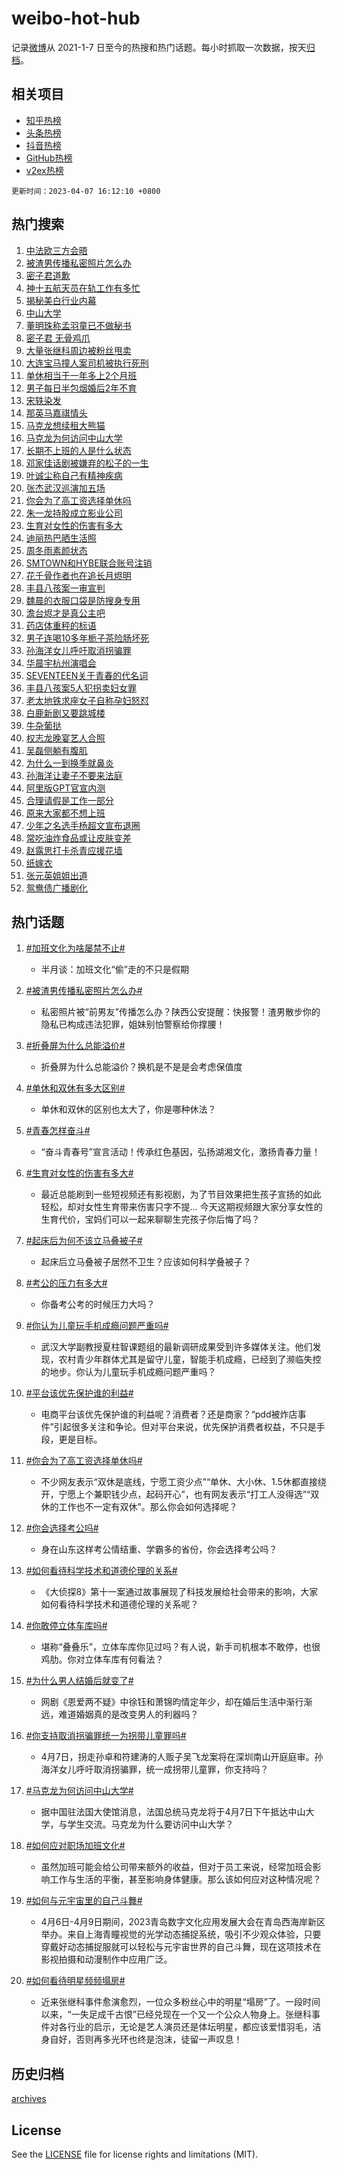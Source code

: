 # weibo-hot-hub

记录[微博](https://www.weibo.com)从 2021-1-7 日至今的热搜和热门话题。每小时抓取一次数据，按天[归档](archives)。

## 相关项目

- [知乎热榜](https://github.com/lonnyzhang423/zhihu-hot-hub)
- [头条热榜](https://github.com/lonnyzhang423/toutiao-hot-hub)
- [抖音热榜](https://github.com/lonnyzhang423/douyin-hot-hub)
- [GitHub热榜](https://github.com/lonnyzhang423/github-hot-hub)
- [v2ex热榜](https://github.com/lonnyzhang423/v2ex-hot-hub)


`更新时间：2023-04-07 16:12:10 +0800`

## 热门搜索

1. [中法欧三方会晤](https://m.weibo.cn/search?containerid=100103type%3D1%26t%3D10%26q%3D%23%E4%B8%AD%E6%B3%95%E6%AC%A7%E4%B8%89%E6%96%B9%E4%BC%9A%E6%99%A4%23&stream_entry_id=51&isnewpage=1&extparam=seat%3D1%26c_type%3D51%26dgr%3D0%26pos%3D0%26cate%3D10103%26stream_entry_id%3D51%26filter_type%3Drealtimehot%26display_time%3D1680855128%26pre_seqid%3D16808551288000179353&luicode=10000011&lfid=106003type%253D25%2526t%253D3%2526disable_hot%253D1%2526filter_type%253Drealtimehot)
1. [被渣男传播私密照片怎么办](https://m.weibo.cn/search?containerid=100103type%3D1%26t%3D10%26q%3D%23%E8%A2%AB%E6%B8%A3%E7%94%B7%E4%BC%A0%E6%92%AD%E7%A7%81%E5%AF%86%E7%85%A7%E7%89%87%E6%80%8E%E4%B9%88%E5%8A%9E%23&stream_entry_id=31&isnewpage=1&extparam=seat%3D1%26q%3D%2523%25E8%25A2%25AB%25E6%25B8%25A3%25E7%2594%25B7%25E4%25BC%25A0%25E6%2592%25AD%25E7%25A7%2581%25E5%25AF%2586%25E7%2585%25A7%25E7%2589%2587%25E6%2580%258E%25E4%25B9%2588%25E5%258A%259E%2523%26pos%3D0%26stream_entry_id%3D31%26flag%3D2%26dgr%3D0%26c_type%3D31%26lcate%3D5001%26realpos%3D1%26filter_type%3Drealtimehot%26band_rank%3D1%26cate%3D5001%26display_time%3D1680855128%26pre_seqid%3D16808551288000179353&luicode=10000011&lfid=106003type%253D25%2526t%253D3%2526disable_hot%253D1%2526filter_type%253Drealtimehot)
1. [密子君道歉](https://m.weibo.cn/search?containerid=100103type%3D1%26t%3D10%26q%3D%23%E5%AF%86%E5%AD%90%E5%90%9B%E9%81%93%E6%AD%89%23&stream_entry_id=31&isnewpage=1&extparam=seat%3D1%26q%3D%2523%25E5%25AF%2586%25E5%25AD%2590%25E5%2590%259B%25E9%2581%2593%25E6%25AD%2589%2523%26pos%3D1%26stream_entry_id%3D31%26flag%3D1%26dgr%3D0%26c_type%3D31%26lcate%3D5001%26realpos%3D2%26filter_type%3Drealtimehot%26band_rank%3D2%26cate%3D5001%26display_time%3D1680855128%26pre_seqid%3D16808551288000179353&luicode=10000011&lfid=106003type%253D25%2526t%253D3%2526disable_hot%253D1%2526filter_type%253Drealtimehot)
1. [神十五航天员在轨工作有多忙](https://m.weibo.cn/search?containerid=100103type%3D1%26t%3D10%26q%3D%23%E7%A5%9E%E5%8D%81%E4%BA%94%E8%88%AA%E5%A4%A9%E5%91%98%E5%9C%A8%E8%BD%A8%E5%B7%A5%E4%BD%9C%E6%9C%89%E5%A4%9A%E5%BF%99%23&stream_entry_id=31&isnewpage=1&extparam=seat%3D1%26q%3D%2523%25E7%25A5%259E%25E5%258D%2581%25E4%25BA%2594%25E8%2588%25AA%25E5%25A4%25A9%25E5%2591%2598%25E5%259C%25A8%25E8%25BD%25A8%25E5%25B7%25A5%25E4%25BD%259C%25E6%259C%2589%25E5%25A4%259A%25E5%25BF%2599%2523%26pos%3D2%26stream_entry_id%3D31%26flag%3D0%26dgr%3D0%26c_type%3D31%26lcate%3D5001%26realpos%3D3%26filter_type%3Drealtimehot%26band_rank%3D3%26cate%3D5001%26display_time%3D1680855128%26pre_seqid%3D16808551288000179353&luicode=10000011&lfid=106003type%253D25%2526t%253D3%2526disable_hot%253D1%2526filter_type%253Drealtimehot)
1. [揭秘美白行业内幕](https://m.weibo.cn/search?containerid=100103type%3D1%26t%3D10%26q%3D%23%E6%8F%AD%E7%A7%98%E7%BE%8E%E7%99%BD%E8%A1%8C%E4%B8%9A%E5%86%85%E5%B9%95%23&stream_entry_id=31&isnewpage=1&extparam=seat%3D1%26dgr%3D0%26topic_ad%3D1%26adid%3D185666%26pos%3D3%26stream_entry_id%3D31%26filter_type%3Drealtimehot%26c_type%3D31%26lcate%3D5001%26cate%3D5001%26q%3D%2523%25E6%258F%25AD%25E7%25A7%2598%25E7%25BE%258E%25E7%2599%25BD%25E8%25A1%258C%25E4%25B8%259A%25E5%2586%2585%25E5%25B9%2595%2523%26band_rank%3D4%26display_time%3D1680855128%26pre_seqid%3D16808551288000179353&luicode=10000011&lfid=106003type%253D25%2526t%253D3%2526disable_hot%253D1%2526filter_type%253Drealtimehot)
1. [中山大学](https://m.weibo.cn/search?containerid=100103type%3D1%26t%3D10%26q%3D%E4%B8%AD%E5%B1%B1%E5%A4%A7%E5%AD%A6&stream_entry_id=31&isnewpage=1&extparam=seat%3D1%26q%3D%25E4%25B8%25AD%25E5%25B1%25B1%25E5%25A4%25A7%25E5%25AD%25A6%26pos%3D4%26stream_entry_id%3D31%26flag%3D2%26dgr%3D0%26c_type%3D31%26lcate%3D5001%26realpos%3D4%26filter_type%3Drealtimehot%26band_rank%3D4%26cate%3D5001%26display_time%3D1680855128%26pre_seqid%3D16808551288000179353&luicode=10000011&lfid=106003type%253D25%2526t%253D3%2526disable_hot%253D1%2526filter_type%253Drealtimehot)
1. [董明珠称孟羽童已不做秘书](https://m.weibo.cn/search?containerid=100103type%3D1%26t%3D10%26q%3D%23%E8%91%A3%E6%98%8E%E7%8F%A0%E7%A7%B0%E5%AD%9F%E7%BE%BD%E7%AB%A5%E5%B7%B2%E4%B8%8D%E5%81%9A%E7%A7%98%E4%B9%A6%23&stream_entry_id=31&isnewpage=1&extparam=seat%3D1%26q%3D%2523%25E8%2591%25A3%25E6%2598%258E%25E7%258F%25A0%25E7%25A7%25B0%25E5%25AD%259F%25E7%25BE%25BD%25E7%25AB%25A5%25E5%25B7%25B2%25E4%25B8%258D%25E5%2581%259A%25E7%25A7%2598%25E4%25B9%25A6%2523%26pos%3D5%26stream_entry_id%3D31%26flag%3D2%26dgr%3D0%26c_type%3D31%26lcate%3D5001%26realpos%3D5%26filter_type%3Drealtimehot%26band_rank%3D5%26cate%3D5001%26display_time%3D1680855128%26pre_seqid%3D16808551288000179353&luicode=10000011&lfid=106003type%253D25%2526t%253D3%2526disable_hot%253D1%2526filter_type%253Drealtimehot)
1. [密子君 无骨鸡爪](https://m.weibo.cn/search?containerid=100103type%3D1%26t%3D10%26q%3D%E5%AF%86%E5%AD%90%E5%90%9B+%E6%97%A0%E9%AA%A8%E9%B8%A1%E7%88%AA&stream_entry_id=31&isnewpage=1&extparam=seat%3D1%26q%3D%25E5%25AF%2586%25E5%25AD%2590%25E5%2590%259B%2520%25E6%2597%25A0%25E9%25AA%25A8%25E9%25B8%25A1%25E7%2588%25AA%26pos%3D6%26stream_entry_id%3D31%26flag%3D2%26dgr%3D0%26c_type%3D31%26lcate%3D5001%26realpos%3D6%26filter_type%3Drealtimehot%26band_rank%3D6%26cate%3D5001%26display_time%3D1680855128%26pre_seqid%3D16808551288000179353&luicode=10000011&lfid=106003type%253D25%2526t%253D3%2526disable_hot%253D1%2526filter_type%253Drealtimehot)
1. [大量张继科周边被粉丝甩卖](https://m.weibo.cn/search?containerid=100103type%3D1%26t%3D10%26q%3D%23%E5%A4%A7%E9%87%8F%E5%BC%A0%E7%BB%A7%E7%A7%91%E5%91%A8%E8%BE%B9%E8%A2%AB%E7%B2%89%E4%B8%9D%E7%94%A9%E5%8D%96%23&stream_entry_id=31&isnewpage=1&extparam=seat%3D1%26q%3D%2523%25E5%25A4%25A7%25E9%2587%258F%25E5%25BC%25A0%25E7%25BB%25A7%25E7%25A7%2591%25E5%2591%25A8%25E8%25BE%25B9%25E8%25A2%25AB%25E7%25B2%2589%25E4%25B8%259D%25E7%2594%25A9%25E5%258D%2596%2523%26pos%3D7%26stream_entry_id%3D31%26flag%3D1%26dgr%3D0%26c_type%3D31%26lcate%3D5001%26realpos%3D7%26filter_type%3Drealtimehot%26band_rank%3D7%26cate%3D5001%26display_time%3D1680855128%26pre_seqid%3D16808551288000179353&luicode=10000011&lfid=106003type%253D25%2526t%253D3%2526disable_hot%253D1%2526filter_type%253Drealtimehot)
1. [大连宝马撞人案司机被执行死刑](https://m.weibo.cn/search?containerid=100103type%3D1%26t%3D10%26q%3D%23%E5%A4%A7%E8%BF%9E%E5%AE%9D%E9%A9%AC%E6%92%9E%E4%BA%BA%E6%A1%88%E5%8F%B8%E6%9C%BA%E8%A2%AB%E6%89%A7%E8%A1%8C%E6%AD%BB%E5%88%91%23&stream_entry_id=31&isnewpage=1&extparam=seat%3D1%26q%3D%2523%25E5%25A4%25A7%25E8%25BF%259E%25E5%25AE%259D%25E9%25A9%25AC%25E6%2592%259E%25E4%25BA%25BA%25E6%25A1%2588%25E5%258F%25B8%25E6%259C%25BA%25E8%25A2%25AB%25E6%2589%25A7%25E8%25A1%258C%25E6%25AD%25BB%25E5%2588%2591%2523%26pos%3D8%26stream_entry_id%3D31%26flag%3D0%26dgr%3D0%26c_type%3D31%26lcate%3D5001%26realpos%3D8%26filter_type%3Drealtimehot%26band_rank%3D8%26cate%3D5001%26display_time%3D1680855128%26pre_seqid%3D16808551288000179353&luicode=10000011&lfid=106003type%253D25%2526t%253D3%2526disable_hot%253D1%2526filter_type%253Drealtimehot)
1. [单休相当于一年多上2个月班](https://m.weibo.cn/search?containerid=100103type%3D1%26t%3D10%26q%3D%23%E5%8D%95%E4%BC%91%E7%9B%B8%E5%BD%93%E4%BA%8E%E4%B8%80%E5%B9%B4%E5%A4%9A%E4%B8%8A2%E4%B8%AA%E6%9C%88%E7%8F%AD%23&stream_entry_id=31&isnewpage=1&extparam=seat%3D1%26q%3D%2523%25E5%258D%2595%25E4%25BC%2591%25E7%259B%25B8%25E5%25BD%2593%25E4%25BA%258E%25E4%25B8%2580%25E5%25B9%25B4%25E5%25A4%259A%25E4%25B8%258A2%25E4%25B8%25AA%25E6%259C%2588%25E7%258F%25AD%2523%26pos%3D9%26stream_entry_id%3D31%26flag%3D0%26dgr%3D0%26c_type%3D31%26lcate%3D5001%26realpos%3D9%26filter_type%3Drealtimehot%26band_rank%3D9%26cate%3D5001%26display_time%3D1680855128%26pre_seqid%3D16808551288000179353&luicode=10000011&lfid=106003type%253D25%2526t%253D3%2526disable_hot%253D1%2526filter_type%253Drealtimehot)
1. [男子每日半包烟婚后2年不育](https://m.weibo.cn/search?containerid=100103type%3D1%26t%3D10%26q%3D%23%E7%94%B7%E5%AD%90%E6%AF%8F%E6%97%A5%E5%8D%8A%E5%8C%85%E7%83%9F%E5%A9%9A%E5%90%8E2%E5%B9%B4%E4%B8%8D%E8%82%B2%23&stream_entry_id=31&isnewpage=1&extparam=seat%3D1%26q%3D%2523%25E7%2594%25B7%25E5%25AD%2590%25E6%25AF%258F%25E6%2597%25A5%25E5%258D%258A%25E5%258C%2585%25E7%2583%259F%25E5%25A9%259A%25E5%2590%258E2%25E5%25B9%25B4%25E4%25B8%258D%25E8%2582%25B2%2523%26pos%3D10%26stream_entry_id%3D31%26flag%3D1%26dgr%3D0%26c_type%3D31%26lcate%3D5001%26realpos%3D10%26filter_type%3Drealtimehot%26band_rank%3D10%26cate%3D5001%26display_time%3D1680855128%26pre_seqid%3D16808551288000179353&luicode=10000011&lfid=106003type%253D25%2526t%253D3%2526disable_hot%253D1%2526filter_type%253Drealtimehot)
1. [宋轶染发](https://m.weibo.cn/search?containerid=100103type%3D1%26t%3D10%26q%3D%23%E5%AE%8B%E8%BD%B6%E6%9F%93%E5%8F%91%23&stream_entry_id=31&isnewpage=1&extparam=seat%3D1%26q%3D%2523%25E5%25AE%258B%25E8%25BD%25B6%25E6%259F%2593%25E5%258F%2591%2523%26pos%3D11%26stream_entry_id%3D31%26flag%3D2%26dgr%3D0%26c_type%3D31%26lcate%3D5001%26realpos%3D11%26filter_type%3Drealtimehot%26band_rank%3D11%26cate%3D5001%26display_time%3D1680855128%26pre_seqid%3D16808551288000179353&luicode=10000011&lfid=106003type%253D25%2526t%253D3%2526disable_hot%253D1%2526filter_type%253Drealtimehot)
1. [那英马嘉祺情头](https://m.weibo.cn/search?containerid=100103type%3D1%26t%3D10%26q%3D%23%E9%82%A3%E8%8B%B1%E9%A9%AC%E5%98%89%E7%A5%BA%E6%83%85%E5%A4%B4%23&stream_entry_id=31&isnewpage=1&extparam=seat%3D1%26q%3D%2523%25E9%2582%25A3%25E8%258B%25B1%25E9%25A9%25AC%25E5%2598%2589%25E7%25A5%25BA%25E6%2583%2585%25E5%25A4%25B4%2523%26pos%3D12%26stream_entry_id%3D31%26flag%3D0%26dgr%3D0%26c_type%3D31%26lcate%3D5001%26realpos%3D12%26filter_type%3Drealtimehot%26band_rank%3D12%26cate%3D5001%26display_time%3D1680855128%26pre_seqid%3D16808551288000179353&luicode=10000011&lfid=106003type%253D25%2526t%253D3%2526disable_hot%253D1%2526filter_type%253Drealtimehot)
1. [马克龙想续租大熊猫](https://m.weibo.cn/search?containerid=100103type%3D1%26t%3D10%26q%3D%23%E9%A9%AC%E5%85%8B%E9%BE%99%E6%83%B3%E7%BB%AD%E7%A7%9F%E5%A4%A7%E7%86%8A%E7%8C%AB%23&stream_entry_id=31&isnewpage=1&extparam=seat%3D1%26q%3D%2523%25E9%25A9%25AC%25E5%2585%258B%25E9%25BE%2599%25E6%2583%25B3%25E7%25BB%25AD%25E7%25A7%259F%25E5%25A4%25A7%25E7%2586%258A%25E7%258C%25AB%2523%26pos%3D13%26stream_entry_id%3D31%26flag%3D0%26dgr%3D0%26c_type%3D31%26lcate%3D5001%26realpos%3D13%26filter_type%3Drealtimehot%26band_rank%3D13%26cate%3D5001%26display_time%3D1680855128%26pre_seqid%3D16808551288000179353&luicode=10000011&lfid=106003type%253D25%2526t%253D3%2526disable_hot%253D1%2526filter_type%253Drealtimehot)
1. [马克龙为何访问中山大学](https://m.weibo.cn/search?containerid=100103type%3D1%26t%3D10%26q%3D%23%E9%A9%AC%E5%85%8B%E9%BE%99%E4%B8%BA%E4%BD%95%E8%AE%BF%E9%97%AE%E4%B8%AD%E5%B1%B1%E5%A4%A7%E5%AD%A6%23&stream_entry_id=31&isnewpage=1&extparam=seat%3D1%26q%3D%2523%25E9%25A9%25AC%25E5%2585%258B%25E9%25BE%2599%25E4%25B8%25BA%25E4%25BD%2595%25E8%25AE%25BF%25E9%2597%25AE%25E4%25B8%25AD%25E5%25B1%25B1%25E5%25A4%25A7%25E5%25AD%25A6%2523%26pos%3D14%26stream_entry_id%3D31%26flag%3D1%26dgr%3D0%26c_type%3D31%26lcate%3D5001%26realpos%3D14%26filter_type%3Drealtimehot%26band_rank%3D14%26cate%3D5001%26display_time%3D1680855128%26pre_seqid%3D16808551288000179353&luicode=10000011&lfid=106003type%253D25%2526t%253D3%2526disable_hot%253D1%2526filter_type%253Drealtimehot)
1. [长期不上班的人是什么状态](https://m.weibo.cn/search?containerid=100103type%3D1%26t%3D10%26q%3D%23%E9%95%BF%E6%9C%9F%E4%B8%8D%E4%B8%8A%E7%8F%AD%E7%9A%84%E4%BA%BA%E6%98%AF%E4%BB%80%E4%B9%88%E7%8A%B6%E6%80%81%23&stream_entry_id=31&isnewpage=1&extparam=seat%3D1%26q%3D%2523%25E9%2595%25BF%25E6%259C%259F%25E4%25B8%258D%25E4%25B8%258A%25E7%258F%25AD%25E7%259A%2584%25E4%25BA%25BA%25E6%2598%25AF%25E4%25BB%2580%25E4%25B9%2588%25E7%258A%25B6%25E6%2580%2581%2523%26pos%3D15%26stream_entry_id%3D31%26flag%3D0%26dgr%3D0%26c_type%3D31%26lcate%3D5001%26realpos%3D15%26filter_type%3Drealtimehot%26band_rank%3D15%26cate%3D5001%26display_time%3D1680855128%26pre_seqid%3D16808551288000179353&luicode=10000011&lfid=106003type%253D25%2526t%253D3%2526disable_hot%253D1%2526filter_type%253Drealtimehot)
1. [邓家佳话剧被嫌弃的松子的一生](https://m.weibo.cn/search?containerid=100103type%3D1%26t%3D10%26q%3D%23%E9%82%93%E5%AE%B6%E4%BD%B3%E8%AF%9D%E5%89%A7%E8%A2%AB%E5%AB%8C%E5%BC%83%E7%9A%84%E6%9D%BE%E5%AD%90%E7%9A%84%E4%B8%80%E7%94%9F%23&stream_entry_id=31&isnewpage=1&extparam=seat%3D1%26q%3D%2523%25E9%2582%2593%25E5%25AE%25B6%25E4%25BD%25B3%25E8%25AF%259D%25E5%2589%25A7%25E8%25A2%25AB%25E5%25AB%258C%25E5%25BC%2583%25E7%259A%2584%25E6%259D%25BE%25E5%25AD%2590%25E7%259A%2584%25E4%25B8%2580%25E7%2594%259F%2523%26pos%3D16%26stream_entry_id%3D31%26flag%3D1%26dgr%3D0%26c_type%3D31%26lcate%3D5001%26realpos%3D16%26filter_type%3Drealtimehot%26band_rank%3D16%26cate%3D5001%26display_time%3D1680855128%26pre_seqid%3D16808551288000179353&luicode=10000011&lfid=106003type%253D25%2526t%253D3%2526disable_hot%253D1%2526filter_type%253Drealtimehot)
1. [叶诚尘称自己有精神疾病](https://m.weibo.cn/search?containerid=100103type%3D1%26t%3D10%26q%3D%23%E5%8F%B6%E8%AF%9A%E5%B0%98%E7%A7%B0%E8%87%AA%E5%B7%B1%E6%9C%89%E7%B2%BE%E7%A5%9E%E7%96%BE%E7%97%85%23&stream_entry_id=31&isnewpage=1&extparam=seat%3D1%26q%3D%2523%25E5%258F%25B6%25E8%25AF%259A%25E5%25B0%2598%25E7%25A7%25B0%25E8%2587%25AA%25E5%25B7%25B1%25E6%259C%2589%25E7%25B2%25BE%25E7%25A5%259E%25E7%2596%25BE%25E7%2597%2585%2523%26pos%3D17%26stream_entry_id%3D31%26flag%3D0%26dgr%3D0%26c_type%3D31%26lcate%3D5001%26realpos%3D17%26filter_type%3Drealtimehot%26band_rank%3D17%26cate%3D5001%26display_time%3D1680855128%26pre_seqid%3D16808551288000179353&luicode=10000011&lfid=106003type%253D25%2526t%253D3%2526disable_hot%253D1%2526filter_type%253Drealtimehot)
1. [张杰武汉巡演加五场](https://m.weibo.cn/search?containerid=100103type%3D1%26t%3D10%26q%3D%23%E5%BC%A0%E6%9D%B0%E6%AD%A6%E6%B1%89%E5%B7%A1%E6%BC%94%E5%8A%A0%E4%BA%94%E5%9C%BA%23&stream_entry_id=31&isnewpage=1&extparam=seat%3D1%26q%3D%2523%25E5%25BC%25A0%25E6%259D%25B0%25E6%25AD%25A6%25E6%25B1%2589%25E5%25B7%25A1%25E6%25BC%2594%25E5%258A%25A0%25E4%25BA%2594%25E5%259C%25BA%2523%26pos%3D18%26stream_entry_id%3D31%26flag%3D1%26dgr%3D0%26c_type%3D31%26lcate%3D5001%26realpos%3D18%26filter_type%3Drealtimehot%26band_rank%3D18%26cate%3D5001%26display_time%3D1680855128%26pre_seqid%3D16808551288000179353&luicode=10000011&lfid=106003type%253D25%2526t%253D3%2526disable_hot%253D1%2526filter_type%253Drealtimehot)
1. [你会为了高工资选择单休吗](https://m.weibo.cn/search?containerid=100103type%3D1%26t%3D10%26q%3D%23%E4%BD%A0%E4%BC%9A%E4%B8%BA%E4%BA%86%E9%AB%98%E5%B7%A5%E8%B5%84%E9%80%89%E6%8B%A9%E5%8D%95%E4%BC%91%E5%90%97%23&stream_entry_id=31&isnewpage=1&extparam=seat%3D1%26q%3D%2523%25E4%25BD%25A0%25E4%25BC%259A%25E4%25B8%25BA%25E4%25BA%2586%25E9%25AB%2598%25E5%25B7%25A5%25E8%25B5%2584%25E9%2580%2589%25E6%258B%25A9%25E5%258D%2595%25E4%25BC%2591%25E5%2590%2597%2523%26pos%3D19%26stream_entry_id%3D31%26flag%3D1%26dgr%3D0%26c_type%3D31%26lcate%3D5001%26realpos%3D19%26filter_type%3Drealtimehot%26band_rank%3D19%26cate%3D5001%26display_time%3D1680855128%26pre_seqid%3D16808551288000179353&luicode=10000011&lfid=106003type%253D25%2526t%253D3%2526disable_hot%253D1%2526filter_type%253Drealtimehot)
1. [朱一龙持股成立影业公司](https://m.weibo.cn/search?containerid=100103type%3D1%26t%3D10%26q%3D%23%E6%9C%B1%E4%B8%80%E9%BE%99%E6%8C%81%E8%82%A1%E6%88%90%E7%AB%8B%E5%BD%B1%E4%B8%9A%E5%85%AC%E5%8F%B8%23&stream_entry_id=31&isnewpage=1&extparam=seat%3D1%26q%3D%2523%25E6%259C%25B1%25E4%25B8%2580%25E9%25BE%2599%25E6%258C%2581%25E8%2582%25A1%25E6%2588%2590%25E7%25AB%258B%25E5%25BD%25B1%25E4%25B8%259A%25E5%2585%25AC%25E5%258F%25B8%2523%26pos%3D20%26stream_entry_id%3D31%26flag%3D1%26dgr%3D0%26c_type%3D31%26lcate%3D5001%26realpos%3D20%26filter_type%3Drealtimehot%26band_rank%3D20%26cate%3D5001%26display_time%3D1680855128%26pre_seqid%3D16808551288000179353&luicode=10000011&lfid=106003type%253D25%2526t%253D3%2526disable_hot%253D1%2526filter_type%253Drealtimehot)
1. [生育对女性的伤害有多大](https://m.weibo.cn/search?containerid=100103type%3D1%26t%3D10%26q%3D%23%E7%94%9F%E8%82%B2%E5%AF%B9%E5%A5%B3%E6%80%A7%E7%9A%84%E4%BC%A4%E5%AE%B3%E6%9C%89%E5%A4%9A%E5%A4%A7%23&stream_entry_id=31&isnewpage=1&extparam=seat%3D1%26q%3D%2523%25E7%2594%259F%25E8%2582%25B2%25E5%25AF%25B9%25E5%25A5%25B3%25E6%2580%25A7%25E7%259A%2584%25E4%25BC%25A4%25E5%25AE%25B3%25E6%259C%2589%25E5%25A4%259A%25E5%25A4%25A7%2523%26pos%3D21%26stream_entry_id%3D31%26flag%3D1%26dgr%3D0%26c_type%3D31%26lcate%3D5001%26realpos%3D21%26filter_type%3Drealtimehot%26band_rank%3D21%26cate%3D5001%26display_time%3D1680855128%26pre_seqid%3D16808551288000179353&luicode=10000011&lfid=106003type%253D25%2526t%253D3%2526disable_hot%253D1%2526filter_type%253Drealtimehot)
1. [迪丽热巴晒生活照](https://m.weibo.cn/search?containerid=100103type%3D1%26t%3D10%26q%3D%23%E8%BF%AA%E4%B8%BD%E7%83%AD%E5%B7%B4%E6%99%92%E7%94%9F%E6%B4%BB%E7%85%A7%23&stream_entry_id=31&isnewpage=1&extparam=seat%3D1%26q%3D%2523%25E8%25BF%25AA%25E4%25B8%25BD%25E7%2583%25AD%25E5%25B7%25B4%25E6%2599%2592%25E7%2594%259F%25E6%25B4%25BB%25E7%2585%25A7%2523%26pos%3D22%26stream_entry_id%3D31%26flag%3D0%26dgr%3D0%26c_type%3D31%26lcate%3D5001%26realpos%3D22%26filter_type%3Drealtimehot%26band_rank%3D22%26cate%3D5001%26display_time%3D1680855128%26pre_seqid%3D16808551288000179353&luicode=10000011&lfid=106003type%253D25%2526t%253D3%2526disable_hot%253D1%2526filter_type%253Drealtimehot)
1. [周冬雨素颜状态](https://m.weibo.cn/search?containerid=100103type%3D1%26t%3D10%26q%3D%23%E5%91%A8%E5%86%AC%E9%9B%A8%E7%B4%A0%E9%A2%9C%E7%8A%B6%E6%80%81%23&stream_entry_id=31&isnewpage=1&extparam=seat%3D1%26q%3D%2523%25E5%2591%25A8%25E5%2586%25AC%25E9%259B%25A8%25E7%25B4%25A0%25E9%25A2%259C%25E7%258A%25B6%25E6%2580%2581%2523%26pos%3D23%26stream_entry_id%3D31%26flag%3D1%26dgr%3D0%26c_type%3D31%26lcate%3D5001%26realpos%3D23%26filter_type%3Drealtimehot%26band_rank%3D23%26cate%3D5001%26display_time%3D1680855128%26pre_seqid%3D16808551288000179353&luicode=10000011&lfid=106003type%253D25%2526t%253D3%2526disable_hot%253D1%2526filter_type%253Drealtimehot)
1. [SMTOWN和HYBE联合账号注销](https://m.weibo.cn/search?containerid=100103type%3D1%26t%3D10%26q%3D%23SMTOWN%E5%92%8CHYBE%E8%81%94%E5%90%88%E8%B4%A6%E5%8F%B7%E6%B3%A8%E9%94%80%23&stream_entry_id=31&isnewpage=1&extparam=seat%3D1%26q%3D%2523SMTOWN%25E5%2592%258CHYBE%25E8%2581%2594%25E5%2590%2588%25E8%25B4%25A6%25E5%258F%25B7%25E6%25B3%25A8%25E9%2594%2580%2523%26pos%3D24%26stream_entry_id%3D31%26flag%3D1%26dgr%3D0%26c_type%3D31%26lcate%3D5001%26realpos%3D24%26filter_type%3Drealtimehot%26band_rank%3D24%26cate%3D5001%26display_time%3D1680855128%26pre_seqid%3D16808551288000179353&luicode=10000011&lfid=106003type%253D25%2526t%253D3%2526disable_hot%253D1%2526filter_type%253Drealtimehot)
1. [花千骨作者也在追长月烬明](https://m.weibo.cn/search?containerid=100103type%3D1%26t%3D10%26q%3D%23%E8%8A%B1%E5%8D%83%E9%AA%A8%E4%BD%9C%E8%80%85%E4%B9%9F%E5%9C%A8%E8%BF%BD%E9%95%BF%E6%9C%88%E7%83%AC%E6%98%8E%23&stream_entry_id=31&isnewpage=1&extparam=seat%3D1%26q%3D%2523%25E8%258A%25B1%25E5%258D%2583%25E9%25AA%25A8%25E4%25BD%259C%25E8%2580%2585%25E4%25B9%259F%25E5%259C%25A8%25E8%25BF%25BD%25E9%2595%25BF%25E6%259C%2588%25E7%2583%25AC%25E6%2598%258E%2523%26pos%3D25%26stream_entry_id%3D31%26flag%3D0%26dgr%3D0%26c_type%3D31%26lcate%3D5001%26realpos%3D25%26filter_type%3Drealtimehot%26band_rank%3D25%26cate%3D5001%26display_time%3D1680855128%26pre_seqid%3D16808551288000179353&luicode=10000011&lfid=106003type%253D25%2526t%253D3%2526disable_hot%253D1%2526filter_type%253Drealtimehot)
1. [丰县八孩案一审宣判](https://m.weibo.cn/search?containerid=100103type%3D1%26t%3D10%26q%3D%23%E4%B8%B0%E5%8E%BF%E5%85%AB%E5%AD%A9%E6%A1%88%E4%B8%80%E5%AE%A1%E5%AE%A3%E5%88%A4%23&stream_entry_id=31&isnewpage=1&extparam=seat%3D1%26q%3D%2523%25E4%25B8%25B0%25E5%258E%25BF%25E5%2585%25AB%25E5%25AD%25A9%25E6%25A1%2588%25E4%25B8%2580%25E5%25AE%25A1%25E5%25AE%25A3%25E5%2588%25A4%2523%26pos%3D26%26stream_entry_id%3D31%26flag%3D0%26dgr%3D0%26c_type%3D31%26lcate%3D5001%26realpos%3D26%26filter_type%3Drealtimehot%26band_rank%3D26%26cate%3D5001%26display_time%3D1680855128%26pre_seqid%3D16808551288000179353&luicode=10000011&lfid=106003type%253D25%2526t%253D3%2526disable_hot%253D1%2526filter_type%253Drealtimehot)
1. [魏晨的衣服口袋是防搜身专用](https://m.weibo.cn/search?containerid=100103type%3D1%26t%3D10%26q%3D%23%E9%AD%8F%E6%99%A8%E7%9A%84%E8%A1%A3%E6%9C%8D%E5%8F%A3%E8%A2%8B%E6%98%AF%E9%98%B2%E6%90%9C%E8%BA%AB%E4%B8%93%E7%94%A8%23&stream_entry_id=31&isnewpage=1&extparam=seat%3D1%26q%3D%2523%25E9%25AD%258F%25E6%2599%25A8%25E7%259A%2584%25E8%25A1%25A3%25E6%259C%258D%25E5%258F%25A3%25E8%25A2%258B%25E6%2598%25AF%25E9%2598%25B2%25E6%2590%259C%25E8%25BA%25AB%25E4%25B8%2593%25E7%2594%25A8%2523%26pos%3D27%26stream_entry_id%3D31%26flag%3D1%26dgr%3D0%26c_type%3D31%26lcate%3D5001%26realpos%3D27%26filter_type%3Drealtimehot%26band_rank%3D27%26cate%3D5001%26display_time%3D1680855128%26pre_seqid%3D16808551288000179353&luicode=10000011&lfid=106003type%253D25%2526t%253D3%2526disable_hot%253D1%2526filter_type%253Drealtimehot)
1. [澹台烬才是真公主吧](https://m.weibo.cn/search?containerid=100103type%3D1%26t%3D10%26q%3D%23%E6%BE%B9%E5%8F%B0%E7%83%AC%E6%89%8D%E6%98%AF%E7%9C%9F%E5%85%AC%E4%B8%BB%E5%90%A7%23&stream_entry_id=31&isnewpage=1&extparam=seat%3D1%26q%3D%2523%25E6%25BE%25B9%25E5%258F%25B0%25E7%2583%25AC%25E6%2589%258D%25E6%2598%25AF%25E7%259C%259F%25E5%2585%25AC%25E4%25B8%25BB%25E5%2590%25A7%2523%26pos%3D28%26stream_entry_id%3D31%26flag%3D0%26dgr%3D0%26c_type%3D31%26lcate%3D5001%26realpos%3D28%26filter_type%3Drealtimehot%26band_rank%3D28%26cate%3D5001%26display_time%3D1680855128%26pre_seqid%3D16808551288000179353&luicode=10000011&lfid=106003type%253D25%2526t%253D3%2526disable_hot%253D1%2526filter_type%253Drealtimehot)
1. [药店体重秤的标语](https://m.weibo.cn/search?containerid=100103type%3D1%26t%3D10%26q%3D%E8%8D%AF%E5%BA%97%E4%BD%93%E9%87%8D%E7%A7%A4%E7%9A%84%E6%A0%87%E8%AF%AD&stream_entry_id=31&isnewpage=1&extparam=seat%3D1%26q%3D%25E8%258D%25AF%25E5%25BA%2597%25E4%25BD%2593%25E9%2587%258D%25E7%25A7%25A4%25E7%259A%2584%25E6%25A0%2587%25E8%25AF%25AD%26pos%3D29%26stream_entry_id%3D31%26flag%3D1%26dgr%3D0%26c_type%3D31%26lcate%3D5001%26realpos%3D29%26filter_type%3Drealtimehot%26band_rank%3D29%26cate%3D5001%26display_time%3D1680855128%26pre_seqid%3D16808551288000179353&luicode=10000011&lfid=106003type%253D25%2526t%253D3%2526disable_hot%253D1%2526filter_type%253Drealtimehot)
1. [男子连喝10多年栀子茶险肠坏死](https://m.weibo.cn/search?containerid=100103type%3D1%26t%3D10%26q%3D%23%E7%94%B7%E5%AD%90%E8%BF%9E%E5%96%9D10%E5%A4%9A%E5%B9%B4%E6%A0%80%E5%AD%90%E8%8C%B6%E9%99%A9%E8%82%A0%E5%9D%8F%E6%AD%BB%23&stream_entry_id=31&isnewpage=1&extparam=seat%3D1%26q%3D%2523%25E7%2594%25B7%25E5%25AD%2590%25E8%25BF%259E%25E5%2596%259D10%25E5%25A4%259A%25E5%25B9%25B4%25E6%25A0%2580%25E5%25AD%2590%25E8%258C%25B6%25E9%2599%25A9%25E8%2582%25A0%25E5%259D%258F%25E6%25AD%25BB%2523%26pos%3D30%26stream_entry_id%3D31%26flag%3D0%26dgr%3D0%26c_type%3D31%26lcate%3D5001%26realpos%3D30%26filter_type%3Drealtimehot%26band_rank%3D30%26cate%3D5001%26display_time%3D1680855128%26pre_seqid%3D16808551288000179353&luicode=10000011&lfid=106003type%253D25%2526t%253D3%2526disable_hot%253D1%2526filter_type%253Drealtimehot)
1. [孙海洋女儿呼吁取消拐骗罪](https://m.weibo.cn/search?containerid=100103type%3D1%26t%3D10%26q%3D%23%E5%AD%99%E6%B5%B7%E6%B4%8B%E5%A5%B3%E5%84%BF%E5%91%BC%E5%90%81%E5%8F%96%E6%B6%88%E6%8B%90%E9%AA%97%E7%BD%AA%23&stream_entry_id=31&isnewpage=1&extparam=seat%3D1%26q%3D%2523%25E5%25AD%2599%25E6%25B5%25B7%25E6%25B4%258B%25E5%25A5%25B3%25E5%2584%25BF%25E5%2591%25BC%25E5%2590%2581%25E5%258F%2596%25E6%25B6%2588%25E6%258B%2590%25E9%25AA%2597%25E7%25BD%25AA%2523%26pos%3D31%26stream_entry_id%3D31%26flag%3D0%26dgr%3D0%26c_type%3D31%26lcate%3D5001%26realpos%3D31%26filter_type%3Drealtimehot%26band_rank%3D31%26cate%3D5001%26display_time%3D1680855128%26pre_seqid%3D16808551288000179353&luicode=10000011&lfid=106003type%253D25%2526t%253D3%2526disable_hot%253D1%2526filter_type%253Drealtimehot)
1. [华晨宇杭州演唱会](https://m.weibo.cn/search?containerid=100103type%3D1%26t%3D10%26q%3D%E5%8D%8E%E6%99%A8%E5%AE%87%E6%9D%AD%E5%B7%9E%E6%BC%94%E5%94%B1%E4%BC%9A&stream_entry_id=31&isnewpage=1&extparam=seat%3D1%26q%3D%25E5%258D%258E%25E6%2599%25A8%25E5%25AE%2587%25E6%259D%25AD%25E5%25B7%259E%25E6%25BC%2594%25E5%2594%25B1%25E4%25BC%259A%26pos%3D32%26stream_entry_id%3D31%26flag%3D1%26dgr%3D0%26c_type%3D31%26lcate%3D5001%26realpos%3D32%26filter_type%3Drealtimehot%26band_rank%3D32%26cate%3D5001%26display_time%3D1680855128%26pre_seqid%3D16808551288000179353&luicode=10000011&lfid=106003type%253D25%2526t%253D3%2526disable_hot%253D1%2526filter_type%253Drealtimehot)
1. [SEVENTEEN关于青春的代名词](https://m.weibo.cn/search?containerid=100103type%3D1%26t%3D10%26q%3D%23SEVENTEEN%E5%85%B3%E4%BA%8E%E9%9D%92%E6%98%A5%E7%9A%84%E4%BB%A3%E5%90%8D%E8%AF%8D%23&stream_entry_id=31&isnewpage=1&extparam=seat%3D1%26q%3D%2523SEVENTEEN%25E5%2585%25B3%25E4%25BA%258E%25E9%259D%2592%25E6%2598%25A5%25E7%259A%2584%25E4%25BB%25A3%25E5%2590%258D%25E8%25AF%258D%2523%26pos%3D33%26stream_entry_id%3D31%26flag%3D1%26dgr%3D0%26c_type%3D31%26lcate%3D5001%26realpos%3D33%26filter_type%3Drealtimehot%26band_rank%3D33%26cate%3D5001%26display_time%3D1680855128%26pre_seqid%3D16808551288000179353&luicode=10000011&lfid=106003type%253D25%2526t%253D3%2526disable_hot%253D1%2526filter_type%253Drealtimehot)
1. [丰县八孩案5人犯拐卖妇女罪](https://m.weibo.cn/search?containerid=100103type%3D1%26t%3D10%26q%3D%23%E4%B8%B0%E5%8E%BF%E5%85%AB%E5%AD%A9%E6%A1%885%E4%BA%BA%E7%8A%AF%E6%8B%90%E5%8D%96%E5%A6%87%E5%A5%B3%E7%BD%AA%23&stream_entry_id=31&isnewpage=1&extparam=seat%3D1%26q%3D%2523%25E4%25B8%25B0%25E5%258E%25BF%25E5%2585%25AB%25E5%25AD%25A9%25E6%25A1%25885%25E4%25BA%25BA%25E7%258A%25AF%25E6%258B%2590%25E5%258D%2596%25E5%25A6%2587%25E5%25A5%25B3%25E7%25BD%25AA%2523%26pos%3D34%26stream_entry_id%3D31%26flag%3D0%26dgr%3D0%26c_type%3D31%26lcate%3D5001%26realpos%3D34%26filter_type%3Drealtimehot%26band_rank%3D34%26cate%3D5001%26display_time%3D1680855128%26pre_seqid%3D16808551288000179353&luicode=10000011&lfid=106003type%253D25%2526t%253D3%2526disable_hot%253D1%2526filter_type%253Drealtimehot)
1. [老太地铁求座女子自称孕妇怒怼](https://m.weibo.cn/search?containerid=100103type%3D1%26t%3D10%26q%3D%23%E8%80%81%E5%A4%AA%E5%9C%B0%E9%93%81%E6%B1%82%E5%BA%A7%E5%A5%B3%E5%AD%90%E8%87%AA%E7%A7%B0%E5%AD%95%E5%A6%87%E6%80%92%E6%80%BC%23&stream_entry_id=31&isnewpage=1&extparam=seat%3D1%26q%3D%2523%25E8%2580%2581%25E5%25A4%25AA%25E5%259C%25B0%25E9%2593%2581%25E6%25B1%2582%25E5%25BA%25A7%25E5%25A5%25B3%25E5%25AD%2590%25E8%2587%25AA%25E7%25A7%25B0%25E5%25AD%2595%25E5%25A6%2587%25E6%2580%2592%25E6%2580%25BC%2523%26pos%3D35%26stream_entry_id%3D31%26flag%3D1%26dgr%3D0%26c_type%3D31%26lcate%3D5001%26realpos%3D35%26filter_type%3Drealtimehot%26band_rank%3D35%26cate%3D5001%26display_time%3D1680855128%26pre_seqid%3D16808551288000179353&luicode=10000011&lfid=106003type%253D25%2526t%253D3%2526disable_hot%253D1%2526filter_type%253Drealtimehot)
1. [白鹿新剧又要跳城楼](https://m.weibo.cn/search?containerid=100103type%3D1%26t%3D10%26q%3D%23%E7%99%BD%E9%B9%BF%E6%96%B0%E5%89%A7%E5%8F%88%E8%A6%81%E8%B7%B3%E5%9F%8E%E6%A5%BC%23&stream_entry_id=31&isnewpage=1&extparam=seat%3D1%26q%3D%2523%25E7%2599%25BD%25E9%25B9%25BF%25E6%2596%25B0%25E5%2589%25A7%25E5%258F%2588%25E8%25A6%2581%25E8%25B7%25B3%25E5%259F%258E%25E6%25A5%25BC%2523%26pos%3D36%26stream_entry_id%3D31%26flag%3D1%26dgr%3D0%26c_type%3D31%26lcate%3D5001%26realpos%3D36%26filter_type%3Drealtimehot%26band_rank%3D36%26cate%3D5001%26display_time%3D1680855128%26pre_seqid%3D16808551288000179353&luicode=10000011&lfid=106003type%253D25%2526t%253D3%2526disable_hot%253D1%2526filter_type%253Drealtimehot)
1. [牛杂葡挞](https://m.weibo.cn/search?containerid=100103type%3D1%26t%3D10%26q%3D%23%E7%89%9B%E6%9D%82%E8%91%A1%E6%8C%9E%23&stream_entry_id=31&isnewpage=1&extparam=seat%3D1%26q%3D%2523%25E7%2589%259B%25E6%259D%2582%25E8%2591%25A1%25E6%258C%259E%2523%26pos%3D37%26stream_entry_id%3D31%26flag%3D1%26dgr%3D0%26c_type%3D31%26lcate%3D5001%26realpos%3D37%26filter_type%3Drealtimehot%26band_rank%3D37%26cate%3D5001%26display_time%3D1680855128%26pre_seqid%3D16808551288000179353&luicode=10000011&lfid=106003type%253D25%2526t%253D3%2526disable_hot%253D1%2526filter_type%253Drealtimehot)
1. [权志龙晚宴艺人合照](https://m.weibo.cn/search?containerid=100103type%3D1%26t%3D10%26q%3D%23%E6%9D%83%E5%BF%97%E9%BE%99%E6%99%9A%E5%AE%B4%E8%89%BA%E4%BA%BA%E5%90%88%E7%85%A7%23&stream_entry_id=31&isnewpage=1&extparam=seat%3D1%26q%3D%2523%25E6%259D%2583%25E5%25BF%2597%25E9%25BE%2599%25E6%2599%259A%25E5%25AE%25B4%25E8%2589%25BA%25E4%25BA%25BA%25E5%2590%2588%25E7%2585%25A7%2523%26pos%3D38%26stream_entry_id%3D31%26flag%3D0%26dgr%3D0%26c_type%3D31%26lcate%3D5001%26realpos%3D38%26filter_type%3Drealtimehot%26band_rank%3D38%26cate%3D5001%26display_time%3D1680855128%26pre_seqid%3D16808551288000179353&luicode=10000011&lfid=106003type%253D25%2526t%253D3%2526disable_hot%253D1%2526filter_type%253Drealtimehot)
1. [吴磊侧躺有腹肌](https://m.weibo.cn/search?containerid=100103type%3D1%26t%3D10%26q%3D%23%E5%90%B4%E7%A3%8A%E4%BE%A7%E8%BA%BA%E6%9C%89%E8%85%B9%E8%82%8C%23&stream_entry_id=31&isnewpage=1&extparam=seat%3D1%26q%3D%2523%25E5%2590%25B4%25E7%25A3%258A%25E4%25BE%25A7%25E8%25BA%25BA%25E6%259C%2589%25E8%2585%25B9%25E8%2582%258C%2523%26pos%3D39%26stream_entry_id%3D31%26flag%3D1%26dgr%3D0%26c_type%3D31%26lcate%3D5001%26realpos%3D39%26filter_type%3Drealtimehot%26band_rank%3D39%26cate%3D5001%26display_time%3D1680855128%26pre_seqid%3D16808551288000179353&luicode=10000011&lfid=106003type%253D25%2526t%253D3%2526disable_hot%253D1%2526filter_type%253Drealtimehot)
1. [为什么一到换季就鼻炎](https://m.weibo.cn/search?containerid=100103type%3D1%26t%3D10%26q%3D%23%E4%B8%BA%E4%BB%80%E4%B9%88%E4%B8%80%E5%88%B0%E6%8D%A2%E5%AD%A3%E5%B0%B1%E9%BC%BB%E7%82%8E%23&stream_entry_id=31&isnewpage=1&extparam=seat%3D1%26adid%3D185753%26q%3D%2523%25E4%25B8%25BA%25E4%25BB%2580%25E4%25B9%2588%25E4%25B8%2580%25E5%2588%25B0%25E6%258D%25A2%25E5%25AD%25A3%25E5%25B0%25B1%25E9%25BC%25BB%25E7%2582%258E%2523%26pos%3D40%26stream_entry_id%3D31%26flag%3D0%26dgr%3D0%26c_type%3D31%26lcate%3D5001%26realpos%3D40%26filter_type%3Drealtimehot%26band_rank%3D40%26cate%3D5001%26display_time%3D1680855128%26pre_seqid%3D16808551288000179353&luicode=10000011&lfid=106003type%253D25%2526t%253D3%2526disable_hot%253D1%2526filter_type%253Drealtimehot)
1. [孙海洋让妻子不要来法庭](https://m.weibo.cn/search?containerid=100103type%3D1%26t%3D10%26q%3D%23%E5%AD%99%E6%B5%B7%E6%B4%8B%E8%AE%A9%E5%A6%BB%E5%AD%90%E4%B8%8D%E8%A6%81%E6%9D%A5%E6%B3%95%E5%BA%AD%23&stream_entry_id=31&isnewpage=1&extparam=seat%3D1%26q%3D%2523%25E5%25AD%2599%25E6%25B5%25B7%25E6%25B4%258B%25E8%25AE%25A9%25E5%25A6%25BB%25E5%25AD%2590%25E4%25B8%258D%25E8%25A6%2581%25E6%259D%25A5%25E6%25B3%2595%25E5%25BA%25AD%2523%26pos%3D41%26stream_entry_id%3D31%26flag%3D0%26dgr%3D0%26c_type%3D31%26lcate%3D5001%26realpos%3D41%26filter_type%3Drealtimehot%26band_rank%3D41%26cate%3D5001%26display_time%3D1680855128%26pre_seqid%3D16808551288000179353&luicode=10000011&lfid=106003type%253D25%2526t%253D3%2526disable_hot%253D1%2526filter_type%253Drealtimehot)
1. [阿里版GPT官宣内测](https://m.weibo.cn/search?containerid=100103type%3D1%26t%3D10%26q%3D%23%E9%98%BF%E9%87%8C%E7%89%88GPT%E5%AE%98%E5%AE%A3%E5%86%85%E6%B5%8B%23&stream_entry_id=31&isnewpage=1&extparam=seat%3D1%26q%3D%2523%25E9%2598%25BF%25E9%2587%258C%25E7%2589%2588GPT%25E5%25AE%2598%25E5%25AE%25A3%25E5%2586%2585%25E6%25B5%258B%2523%26pos%3D42%26stream_entry_id%3D31%26flag%3D1%26dgr%3D0%26c_type%3D31%26lcate%3D5001%26realpos%3D42%26filter_type%3Drealtimehot%26band_rank%3D42%26cate%3D5001%26display_time%3D1680855128%26pre_seqid%3D16808551288000179353&luicode=10000011&lfid=106003type%253D25%2526t%253D3%2526disable_hot%253D1%2526filter_type%253Drealtimehot)
1. [合理请假是工作一部分](https://m.weibo.cn/search?containerid=100103type%3D1%26t%3D10%26q%3D%23%E5%90%88%E7%90%86%E8%AF%B7%E5%81%87%E6%98%AF%E5%B7%A5%E4%BD%9C%E4%B8%80%E9%83%A8%E5%88%86%23&stream_entry_id=31&isnewpage=1&extparam=seat%3D1%26q%3D%2523%25E5%2590%2588%25E7%2590%2586%25E8%25AF%25B7%25E5%2581%2587%25E6%2598%25AF%25E5%25B7%25A5%25E4%25BD%259C%25E4%25B8%2580%25E9%2583%25A8%25E5%2588%2586%2523%26pos%3D43%26stream_entry_id%3D31%26flag%3D1%26dgr%3D0%26c_type%3D31%26lcate%3D5001%26realpos%3D43%26filter_type%3Drealtimehot%26band_rank%3D43%26cate%3D5001%26display_time%3D1680855128%26pre_seqid%3D16808551288000179353&luicode=10000011&lfid=106003type%253D25%2526t%253D3%2526disable_hot%253D1%2526filter_type%253Drealtimehot)
1. [原来大家都不想上班](https://m.weibo.cn/search?containerid=100103type%3D1%26t%3D10%26q%3D%23%E5%8E%9F%E6%9D%A5%E5%A4%A7%E5%AE%B6%E9%83%BD%E4%B8%8D%E6%83%B3%E4%B8%8A%E7%8F%AD%23&stream_entry_id=31&isnewpage=1&extparam=seat%3D1%26q%3D%2523%25E5%258E%259F%25E6%259D%25A5%25E5%25A4%25A7%25E5%25AE%25B6%25E9%2583%25BD%25E4%25B8%258D%25E6%2583%25B3%25E4%25B8%258A%25E7%258F%25AD%2523%26pos%3D44%26stream_entry_id%3D31%26flag%3D1%26dgr%3D0%26c_type%3D31%26lcate%3D5001%26realpos%3D44%26filter_type%3Drealtimehot%26band_rank%3D44%26cate%3D5001%26display_time%3D1680855128%26pre_seqid%3D16808551288000179353&luicode=10000011&lfid=106003type%253D25%2526t%253D3%2526disable_hot%253D1%2526filter_type%253Drealtimehot)
1. [少年之名选手杨超文宣布退圈](https://m.weibo.cn/search?containerid=100103type%3D1%26t%3D10%26q%3D%23%E5%B0%91%E5%B9%B4%E4%B9%8B%E5%90%8D%E9%80%89%E6%89%8B%E6%9D%A8%E8%B6%85%E6%96%87%E5%AE%A3%E5%B8%83%E9%80%80%E5%9C%88%23&stream_entry_id=31&isnewpage=1&extparam=seat%3D1%26q%3D%2523%25E5%25B0%2591%25E5%25B9%25B4%25E4%25B9%258B%25E5%2590%258D%25E9%2580%2589%25E6%2589%258B%25E6%259D%25A8%25E8%25B6%2585%25E6%2596%2587%25E5%25AE%25A3%25E5%25B8%2583%25E9%2580%2580%25E5%259C%2588%2523%26pos%3D45%26stream_entry_id%3D31%26flag%3D1%26dgr%3D0%26c_type%3D31%26lcate%3D5001%26realpos%3D45%26filter_type%3Drealtimehot%26band_rank%3D45%26cate%3D5001%26display_time%3D1680855128%26pre_seqid%3D16808551288000179353&luicode=10000011&lfid=106003type%253D25%2526t%253D3%2526disable_hot%253D1%2526filter_type%253Drealtimehot)
1. [常吃油炸食品或让皮肤变差](https://m.weibo.cn/search?containerid=100103type%3D1%26t%3D10%26q%3D%23%E5%B8%B8%E5%90%83%E6%B2%B9%E7%82%B8%E9%A3%9F%E5%93%81%E6%88%96%E8%AE%A9%E7%9A%AE%E8%82%A4%E5%8F%98%E5%B7%AE%23&stream_entry_id=31&isnewpage=1&extparam=seat%3D1%26q%3D%2523%25E5%25B8%25B8%25E5%2590%2583%25E6%25B2%25B9%25E7%2582%25B8%25E9%25A3%259F%25E5%2593%2581%25E6%2588%2596%25E8%25AE%25A9%25E7%259A%25AE%25E8%2582%25A4%25E5%258F%2598%25E5%25B7%25AE%2523%26pos%3D46%26stream_entry_id%3D31%26flag%3D1%26dgr%3D0%26c_type%3D31%26lcate%3D5001%26realpos%3D46%26filter_type%3Drealtimehot%26band_rank%3D46%26cate%3D5001%26display_time%3D1680855128%26pre_seqid%3D16808551288000179353&luicode=10000011&lfid=106003type%253D25%2526t%253D3%2526disable_hot%253D1%2526filter_type%253Drealtimehot)
1. [赵露思打卡杀青应援花墙](https://m.weibo.cn/search?containerid=100103type%3D1%26t%3D10%26q%3D%23%E8%B5%B5%E9%9C%B2%E6%80%9D%E6%89%93%E5%8D%A1%E6%9D%80%E9%9D%92%E5%BA%94%E6%8F%B4%E8%8A%B1%E5%A2%99%23&stream_entry_id=31&isnewpage=1&extparam=seat%3D1%26q%3D%2523%25E8%25B5%25B5%25E9%259C%25B2%25E6%2580%259D%25E6%2589%2593%25E5%258D%25A1%25E6%259D%2580%25E9%259D%2592%25E5%25BA%2594%25E6%258F%25B4%25E8%258A%25B1%25E5%25A2%2599%2523%26pos%3D47%26stream_entry_id%3D31%26flag%3D1%26dgr%3D0%26c_type%3D31%26lcate%3D5001%26realpos%3D47%26filter_type%3Drealtimehot%26band_rank%3D47%26cate%3D5001%26display_time%3D1680855128%26pre_seqid%3D16808551288000179353&luicode=10000011&lfid=106003type%253D25%2526t%253D3%2526disable_hot%253D1%2526filter_type%253Drealtimehot)
1. [纸嫁衣](https://m.weibo.cn/search?containerid=100103type%3D1%26t%3D10%26q%3D%E7%BA%B8%E5%AB%81%E8%A1%A3&stream_entry_id=31&isnewpage=1&extparam=seat%3D1%26q%3D%25E7%25BA%25B8%25E5%25AB%2581%25E8%25A1%25A3%26pos%3D48%26stream_entry_id%3D31%26flag%3D0%26dgr%3D0%26c_type%3D31%26lcate%3D5001%26realpos%3D48%26filter_type%3Drealtimehot%26band_rank%3D48%26cate%3D5001%26display_time%3D1680855128%26pre_seqid%3D16808551288000179353&luicode=10000011&lfid=106003type%253D25%2526t%253D3%2526disable_hot%253D1%2526filter_type%253Drealtimehot)
1. [张元英姐姐出道](https://m.weibo.cn/search?containerid=100103type%3D1%26t%3D10%26q%3D%23%E5%BC%A0%E5%85%83%E8%8B%B1%E5%A7%90%E5%A7%90%E5%87%BA%E9%81%93%23&stream_entry_id=31&isnewpage=1&extparam=seat%3D1%26q%3D%2523%25E5%25BC%25A0%25E5%2585%2583%25E8%258B%25B1%25E5%25A7%2590%25E5%25A7%2590%25E5%2587%25BA%25E9%2581%2593%2523%26pos%3D49%26stream_entry_id%3D31%26flag%3D0%26dgr%3D0%26c_type%3D31%26lcate%3D5001%26realpos%3D49%26filter_type%3Drealtimehot%26band_rank%3D49%26cate%3D5001%26display_time%3D1680855128%26pre_seqid%3D16808551288000179353&luicode=10000011&lfid=106003type%253D25%2526t%253D3%2526disable_hot%253D1%2526filter_type%253Drealtimehot)
1. [鸳鸯债广播剧化](https://m.weibo.cn/search?containerid=100103type%3D1%26t%3D10%26q%3D%23%E9%B8%B3%E9%B8%AF%E5%80%BA%E5%B9%BF%E6%92%AD%E5%89%A7%E5%8C%96%23&stream_entry_id=31&isnewpage=1&extparam=seat%3D1%26q%3D%2523%25E9%25B8%25B3%25E9%25B8%25AF%25E5%2580%25BA%25E5%25B9%25BF%25E6%2592%25AD%25E5%2589%25A7%25E5%258C%2596%2523%26pos%3D50%26stream_entry_id%3D31%26flag%3D1%26dgr%3D0%26c_type%3D31%26lcate%3D5001%26realpos%3D50%26filter_type%3Drealtimehot%26band_rank%3D50%26cate%3D5001%26display_time%3D1680855128%26pre_seqid%3D16808551288000179353&luicode=10000011&lfid=106003type%253D25%2526t%253D3%2526disable_hot%253D1%2526filter_type%253Drealtimehot)

## 热门话题

1. [#加班文化为啥屡禁不止#](https://m.weibo.cn/search?containerid=231522type%3D1%26t%3D10%26q%3D%23%E5%8A%A0%E7%8F%AD%E6%96%87%E5%8C%96%E4%B8%BA%E5%95%A5%E5%B1%A1%E7%A6%81%E4%B8%8D%E6%AD%A2%23&stream_entry_id=128&isnewpage=1&extparam=seat%3D1%26unitid%3D1680742291194%26dgr%3D0%26c_type%3D128%26pos%3D1-0-0%26cate%3D5004%26lcate%3D5004%26display_time%3D1680855129%26pre_seqid%3D1680855129974017556137&luicode=10000011&lfid=231648_-_4)
    - 半月谈：加班文化“偷”走的不只是假期

1. [#被渣男传播私密照片怎么办#](https://m.weibo.cn/search?containerid=231522type%3D1%26t%3D10%26q%3D%23%E8%A2%AB%E6%B8%A3%E7%94%B7%E4%BC%A0%E6%92%AD%E7%A7%81%E5%AF%86%E7%85%A7%E7%89%87%E6%80%8E%E4%B9%88%E5%8A%9E%23&stream_entry_id=128&isnewpage=1&extparam=seat%3D1%26unitid%3D1680835915271%26dgr%3D0%26c_type%3D128%26pos%3D1-0-1%26cate%3D5004%26lcate%3D5004%26display_time%3D1680855129%26pre_seqid%3D1680855129974017556137&luicode=10000011&lfid=231648_-_4)
    - 私密照片被“前男友”传播怎么办？陕西公安提醒：快报警！渣男散步你的隐私已构成违法犯罪，姐妹别怕警察给你撑腰！

1. [#折叠屏为什么总能溢价#](https://m.weibo.cn/search?containerid=231522type%3D1%26t%3D10%26q%3D%23%E6%8A%98%E5%8F%A0%E5%B1%8F%E4%B8%BA%E4%BB%80%E4%B9%88%E6%80%BB%E8%83%BD%E6%BA%A2%E4%BB%B7%23&stream_entry_id=128&isnewpage=1&extparam=seat%3D1%26unitid%3D1680837119388%26dgr%3D0%26c_type%3D128%26pos%3D1-0-2%26cate%3D5004%26lcate%3D5004%26display_time%3D1680855129%26pre_seqid%3D1680855129974017556137&luicode=10000011&lfid=231648_-_4)
    - 折叠屏为什么总能溢价？换机是不是是会考虑保值度

1. [#单休和双休有多大区别#](https://m.weibo.cn/search?containerid=231522type%3D1%26t%3D10%26q%3D%23%E5%8D%95%E4%BC%91%E5%92%8C%E5%8F%8C%E4%BC%91%E6%9C%89%E5%A4%9A%E5%A4%A7%E5%8C%BA%E5%88%AB%23&stream_entry_id=128&isnewpage=1&extparam=seat%3D1%26unitid%3D1680839521448%26dgr%3D0%26c_type%3D128%26pos%3D1-0-3%26cate%3D5004%26lcate%3D5004%26display_time%3D1680855129%26pre_seqid%3D1680855129974017556137&luicode=10000011&lfid=231648_-_4)
    - 单休和双休的区别也太大了，你是哪种休法？

1. [#青春怎样奋斗#](https://m.weibo.cn/search?containerid=231522type%3D1%26t%3D10%26q%3D%23%E9%9D%92%E6%98%A5%E6%80%8E%E6%A0%B7%E5%A5%8B%E6%96%97%23&stream_entry_id=128&isnewpage=1&extparam=seat%3D1%26unitid%3D1680782817390%26dgr%3D0%26c_type%3D128%26pos%3D1-0-4%26cate%3D5004%26lcate%3D5004%26display_time%3D1680855129%26pre_seqid%3D1680855129974017556137&luicode=10000011&lfid=231648_-_4)
    - “奋斗青春号”宣言活动！传承红色基因，弘扬湖湘文化，激扬青春力量！

1. [#生育对女性的伤害有多大#](https://m.weibo.cn/search?containerid=231522type%3D1%26t%3D10%26q%3D%23%E7%94%9F%E8%82%B2%E5%AF%B9%E5%A5%B3%E6%80%A7%E7%9A%84%E4%BC%A4%E5%AE%B3%E6%9C%89%E5%A4%9A%E5%A4%A7%23&stream_entry_id=128&isnewpage=1&extparam=seat%3D1%26unitid%3D1680850343362%26dgr%3D0%26c_type%3D128%26pos%3D1-0-5%26cate%3D5004%26lcate%3D5004%26display_time%3D1680855129%26pre_seqid%3D1680855129974017556137&luicode=10000011&lfid=231648_-_4)
    - 最近总能刷到一些短视频还有影视剧，为了节目效果把生孩子宣扬的如此轻松，却对女性生育带来伤害只字不提…
今天这期视频跟大家分享女性的生育代价，宝妈们可以一起来聊聊生完孩子你后悔了吗？

1. [#起床后为何不该立马叠被子#](https://m.weibo.cn/search?containerid=231522type%3D1%26t%3D10%26q%3D%23%E8%B5%B7%E5%BA%8A%E5%90%8E%E4%B8%BA%E4%BD%95%E4%B8%8D%E8%AF%A5%E7%AB%8B%E9%A9%AC%E5%8F%A0%E8%A2%AB%E5%AD%90%23&stream_entry_id=128&isnewpage=1&extparam=seat%3D1%26unitid%3D1680823637280%26dgr%3D0%26c_type%3D128%26pos%3D1-0-6%26cate%3D5004%26lcate%3D5004%26display_time%3D1680855129%26pre_seqid%3D1680855129974017556137&luicode=10000011&lfid=231648_-_4)
    - 起床后立马叠被子居然不卫生？应该如何科学叠被子？

1. [#考公的压力有多大#](https://m.weibo.cn/search?containerid=231522type%3D1%26t%3D10%26q%3D%23%E8%80%83%E5%85%AC%E7%9A%84%E5%8E%8B%E5%8A%9B%E6%9C%89%E5%A4%9A%E5%A4%A7%23&stream_entry_id=128&isnewpage=1&extparam=seat%3D1%26unitid%3D1680835618815%26dgr%3D0%26c_type%3D128%26pos%3D1-0-7%26cate%3D5004%26lcate%3D5004%26display_time%3D1680855129%26pre_seqid%3D1680855129974017556137&luicode=10000011&lfid=231648_-_4)
    - 你备考公考的时候压力大吗？

1. [#你认为儿童玩手机成瘾问题严重吗#](https://m.weibo.cn/search?containerid=231522type%3D1%26t%3D10%26q%3D%23%E4%BD%A0%E8%AE%A4%E4%B8%BA%E5%84%BF%E7%AB%A5%E7%8E%A9%E6%89%8B%E6%9C%BA%E6%88%90%E7%98%BE%E9%97%AE%E9%A2%98%E4%B8%A5%E9%87%8D%E5%90%97%23&stream_entry_id=128&isnewpage=1&extparam=seat%3D1%26unitid%3D1680765417777%26dgr%3D0%26c_type%3D128%26pos%3D1-0-8%26cate%3D5004%26lcate%3D5004%26display_time%3D1680855129%26pre_seqid%3D1680855129974017556137&luicode=10000011&lfid=231648_-_4)
    - 武汉大学副教授夏柱智课题组的最新调研成果受到许多媒体关注。他们发现，农村青少年群体尤其是留守儿童，智能手机成瘾，已经到了濒临失控的地步。你认为儿童玩手机成瘾问题严重吗？

1. [#平台该优先保护谁的利益#](https://m.weibo.cn/search?containerid=231522type%3D1%26t%3D10%26q%3D%23%E5%B9%B3%E5%8F%B0%E8%AF%A5%E4%BC%98%E5%85%88%E4%BF%9D%E6%8A%A4%E8%B0%81%E7%9A%84%E5%88%A9%E7%9B%8A%23&stream_entry_id=128&isnewpage=1&extparam=seat%3D1%26unitid%3D1680841661877%26dgr%3D0%26c_type%3D128%26pos%3D1-0-9%26cate%3D5004%26lcate%3D5004%26display_time%3D1680855129%26pre_seqid%3D1680855129974017556137&luicode=10000011&lfid=231648_-_4)
    - 电商平台该优先保护谁的利益呢？消费者？还是商家？“pdd被炸店事件”引起很多关注和争论。但对平台来说，优先保护消费者权益，不只是手段，更是目标。

1. [#你会为了高工资选择单休吗#](https://m.weibo.cn/search?containerid=231522type%3D1%26t%3D10%26q%3D%23%E4%BD%A0%E4%BC%9A%E4%B8%BA%E4%BA%86%E9%AB%98%E5%B7%A5%E8%B5%84%E9%80%89%E6%8B%A9%E5%8D%95%E4%BC%91%E5%90%97%23&stream_entry_id=128&isnewpage=1&extparam=seat%3D1%26unitid%3D1680850342164%26dgr%3D0%26c_type%3D128%26pos%3D1-0-10%26cate%3D5004%26lcate%3D5004%26display_time%3D1680855129%26pre_seqid%3D1680855129974017556137&luicode=10000011&lfid=231648_-_4)
    - 不少网友表示“双休是底线，宁愿工资少点”“单休、大小休、1.5休都直接绕开，宁愿上个兼职钱少点，起码开心”，也有网友表示“打工人没得选”“双休的工作也不一定有双休”。那么你会如何选择呢？

1. [#你会选择考公吗#](https://m.weibo.cn/search?containerid=231522type%3D1%26t%3D10%26q%3D%23%E4%BD%A0%E4%BC%9A%E9%80%89%E6%8B%A9%E8%80%83%E5%85%AC%E5%90%97%23&stream_entry_id=128&isnewpage=1&extparam=seat%3D1%26unitid%3D1680831431093%26dgr%3D0%26c_type%3D128%26pos%3D1-0-11%26cate%3D5004%26lcate%3D5004%26display_time%3D1680855129%26pre_seqid%3D1680855129974017556137&luicode=10000011&lfid=231648_-_4)
    - 身在山东这样考公情结重、学霸多的省份，你会选择考公吗？

1. [#如何看待科学技术和道德伦理的关系#](https://m.weibo.cn/search?containerid=231522type%3D1%26t%3D10%26q%3D%23%E5%A6%82%E4%BD%95%E7%9C%8B%E5%BE%85%E7%A7%91%E5%AD%A6%E6%8A%80%E6%9C%AF%E5%92%8C%E9%81%93%E5%BE%B7%E4%BC%A6%E7%90%86%E7%9A%84%E5%85%B3%E7%B3%BB%23&stream_entry_id=128&isnewpage=1&extparam=seat%3D1%26unitid%3D1680851248131%26dgr%3D0%26c_type%3D128%26pos%3D1-0-12%26cate%3D5004%26lcate%3D5004%26display_time%3D1680855129%26pre_seqid%3D1680855129974017556137&luicode=10000011&lfid=231648_-_4)
    - 《大侦探8》第十一案通过故事展现了科技发展给社会带来的影响，大家如何看待科学技术和道德伦理的关系呢？

1. [#你敢停立体车库吗#](https://m.weibo.cn/search?containerid=231522type%3D1%26t%3D10%26q%3D%23%E4%BD%A0%E6%95%A2%E5%81%9C%E7%AB%8B%E4%BD%93%E8%BD%A6%E5%BA%93%E5%90%97%23&stream_entry_id=128&isnewpage=1&extparam=seat%3D1%26unitid%3D1680778910738%26dgr%3D0%26c_type%3D128%26pos%3D1-0-13%26cate%3D5004%26lcate%3D5004%26display_time%3D1680855129%26pre_seqid%3D1680855129974017556137&luicode=10000011&lfid=231648_-_4)
    - 堪称“叠叠乐”，立体车库你见过吗？有人说，新手司机根本不敢停，也很鸡肋。你对立体车库有何看法？

1. [#为什么男人结婚后就变了#](https://m.weibo.cn/search?containerid=231522type%3D1%26t%3D10%26q%3D%23%E4%B8%BA%E4%BB%80%E4%B9%88%E7%94%B7%E4%BA%BA%E7%BB%93%E5%A9%9A%E5%90%8E%E5%B0%B1%E5%8F%98%E4%BA%86%23&stream_entry_id=128&isnewpage=1&extparam=seat%3D1%26unitid%3D1680839230416%26dgr%3D0%26c_type%3D128%26pos%3D1-0-14%26cate%3D5004%26lcate%3D5004%26display_time%3D1680855129%26pre_seqid%3D1680855129974017556137&luicode=10000011&lfid=231648_-_4)
    - 网剧《恩爱两不疑》中徐钰和萧锦昀情定年少，却在婚后生活中渐行渐远，难道婚姻真的是改变男人的利器吗？

1. [#你支持取消拐骗罪统一为拐带儿童罪吗#](https://m.weibo.cn/search?containerid=231522type%3D1%26t%3D10%26q%3D%23%E4%BD%A0%E6%94%AF%E6%8C%81%E5%8F%96%E6%B6%88%E6%8B%90%E9%AA%97%E7%BD%AA%E7%BB%9F%E4%B8%80%E4%B8%BA%E6%8B%90%E5%B8%A6%E5%84%BF%E7%AB%A5%E7%BD%AA%E5%90%97%23&stream_entry_id=128&isnewpage=1&extparam=seat%3D1%26unitid%3D1680853358202%26dgr%3D0%26c_type%3D128%26pos%3D1-0-15%26cate%3D5004%26lcate%3D5004%26display_time%3D1680855129%26pre_seqid%3D1680855129974017556137&luicode=10000011&lfid=231648_-_4)
    - 4月7日，拐走孙卓和符建涛的人贩子吴飞龙案将在深圳南山开庭庭审。孙海洋女儿呼吁取消拐骗罪，统一成拐带儿童罪，你支持吗？

1. [#马克龙为何访问中山大学#](https://m.weibo.cn/search?containerid=231522type%3D1%26t%3D10%26q%3D%23%E9%A9%AC%E5%85%8B%E9%BE%99%E4%B8%BA%E4%BD%95%E8%AE%BF%E9%97%AE%E4%B8%AD%E5%B1%B1%E5%A4%A7%E5%AD%A6%23&stream_entry_id=128&isnewpage=1&extparam=seat%3D1%26unitid%3D1680833248016%26dgr%3D0%26c_type%3D128%26pos%3D1-0-16%26cate%3D5004%26lcate%3D5004%26display_time%3D1680855129%26pre_seqid%3D1680855129974017556137&luicode=10000011&lfid=231648_-_4)
    - 据中国驻法国大使馆消息，法国总统马克龙将于4月7日下午抵达中山大学，与学生交流。马克龙为什么要访问中山大学？

1. [#如何应对职场加班文化#](https://m.weibo.cn/search?containerid=231522type%3D1%26t%3D10%26q%3D%23%E5%A6%82%E4%BD%95%E5%BA%94%E5%AF%B9%E8%81%8C%E5%9C%BA%E5%8A%A0%E7%8F%AD%E6%96%87%E5%8C%96%23&stream_entry_id=128&isnewpage=1&extparam=seat%3D1%26unitid%3D1680758199088%26dgr%3D0%26c_type%3D128%26pos%3D1-0-17%26cate%3D5004%26lcate%3D5004%26display_time%3D1680855129%26pre_seqid%3D1680855129974017556137&luicode=10000011&lfid=231648_-_4)
    - 虽然加班可能会给公司带来额外的收益，但对于员工来说，经常加班会影响工作与生活的平衡，甚至影响身体健康。那么该如何应对这种情况呢？

1. [#如何与元宇宙里的自己斗舞#](https://m.weibo.cn/search?containerid=231522type%3D1%26t%3D10%26q%3D%23%E5%A6%82%E4%BD%95%E4%B8%8E%E5%85%83%E5%AE%87%E5%AE%99%E9%87%8C%E7%9A%84%E8%87%AA%E5%B7%B1%E6%96%97%E8%88%9E%23&stream_entry_id=128&isnewpage=1&extparam=seat%3D1%26unitid%3D1680848231310%26dgr%3D0%26c_type%3D128%26pos%3D1-0-18%26cate%3D5004%26lcate%3D5004%26display_time%3D1680855129%26pre_seqid%3D1680855129974017556137&luicode=10000011&lfid=231648_-_4)
    - 4月6日-4月9日期间，2023青岛数字文化应用发展大会在青岛西海岸新区举办。来自上海青瞳视觉的光学动态捕捉系统，吸引不少观众体验，只要穿戴好动态捕捉服就可以轻松与元宇宙世界的自己斗舞，现在这项技术在影视拍摄和动漫制作中应用广泛。

1. [#如何看待明星频频塌房#](https://m.weibo.cn/search?containerid=231522type%3D1%26t%3D10%26q%3D%23%E5%A6%82%E4%BD%95%E7%9C%8B%E5%BE%85%E6%98%8E%E6%98%9F%E9%A2%91%E9%A2%91%E5%A1%8C%E6%88%BF%23&stream_entry_id=128&isnewpage=1&extparam=seat%3D1%26unitid%3D1680833241708%26dgr%3D0%26c_type%3D128%26pos%3D1-0-19%26cate%3D5004%26lcate%3D5004%26display_time%3D1680855129%26pre_seqid%3D1680855129974017556137&luicode=10000011&lfid=231648_-_4)
    - 近来张继科事件愈演愈烈，一位众多粉丝心中的明星“塌房”了。一段时间以来，“一失足成千古恨”已经兑现在一个又一个公众人物身上。张继科事件对各行业的启示，无论是艺人演员还是体坛明星，都应该爱惜羽毛，洁身自好，否则再多光环也终是泡沫，徒留一声叹息！


## 历史归档

[archives](archives)

## License

See the [LICENSE](LICENSE) file for license rights and limitations (MIT).
